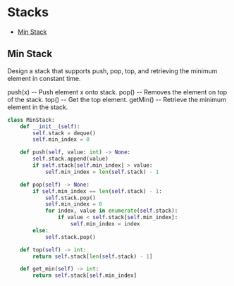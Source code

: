 # Stacks

* [Min Stack](#min-stack)

## Min Stack

Design a stack that supports push, pop, top, and retrieving the minimum element in constant time.

push(x) -- Push element x onto stack.
pop() -- Removes the element on top of the stack.
top() -- Get the top element.
getMin() -- Retrieve the minimum element in the stack.

```python
class MinStack:
    def __init__(self):
        self.stack = deque()
        self.min_index = 0

    def push(self, value: int) -> None:
        self.stack.append(value)
        if self.stack[self.min_index] > value:
            self.min_index = len(self.stack) - 1

    def pop(self) -> None:
        if self.min_index == len(self.stack) - 1:
            self.stack.pop()
            self.min_index = 0
            for index, value in enumerate(self.stack):
                if value < self.stack[self.min_index]:
                    self.min_index = index
        else:
            self.stack.pop()

    def top(self) -> int:
        return self.stack[len(self.stack) - 1]

    def get_min(self) -> int:
        return self.stack[self.min_index]
```

